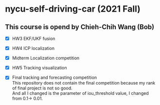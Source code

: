 # nycu-self-driving-car (2021 Fall)

## This course is opend by Chieh-Chih Wang (Bob)

- [x] HW3 EKF/UKF fusion
- [x] HW4 ICP localization
- [x] Midterm Localization competition
- [x] HW5 Tracking visualization
- [x] Final tracking and forecasting competition  
This repository does not contain the final competition because my rank of final project is not so good.  
And all I changed is the parameter of iou_threshold value, I changed from 0.1-> 0.01.  

